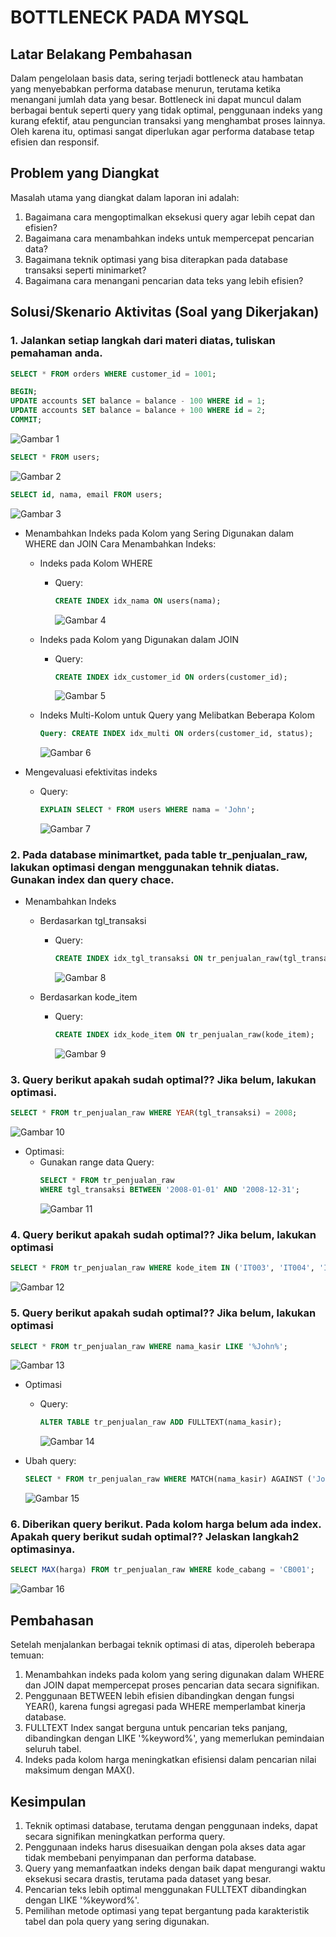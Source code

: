 # BOTTLENECK PADA MYSQL

## Latar Belakang Pembahasan
Dalam pengelolaan basis data, sering terjadi bottleneck atau hambatan yang menyebabkan performa database menurun, terutama ketika menangani jumlah data yang besar. Bottleneck ini dapat muncul dalam berbagai bentuk seperti query yang tidak optimal, penggunaan indeks yang kurang efektif, atau penguncian transaksi yang menghambat proses lainnya. Oleh karena itu, optimasi sangat diperlukan agar performa database tetap efisien dan responsif.

## Problem yang Diangkat
Masalah utama yang diangkat dalam laporan ini adalah:
1. Bagaimana cara mengoptimalkan eksekusi query agar lebih cepat dan efisien?
2. Bagaimana cara menambahkan indeks untuk mempercepat pencarian data?
3. Bagaimana teknik optimasi yang bisa diterapkan pada database transaksi seperti minimarket?
4. Bagaimana cara menangani pencarian data teks yang lebih efisien?

## Solusi/Skenario Aktivitas (Soal yang Dikerjakan)
### 1.	Jalankan setiap langkah dari materi diatas, tuliskan pemahaman anda.
```sql
SELECT * FROM orders WHERE customer_id = 1001;
```

```sql
BEGIN;
UPDATE accounts SET balance = balance - 100 WHERE id = 1;
UPDATE accounts SET balance = balance + 100 WHERE id = 2;
COMMIT;
```
![Gambar 1](assets/Gambar1.png)
 
```sql
SELECT * FROM users;
```
![Gambar 2](assets/Gambar2.png)
  
```sql
SELECT id, nama, email FROM users;
```
![Gambar 3](assets/Gambar3.png)
 
- Menambahkan Indeks pada Kolom yang Sering Digunakan dalam WHERE dan JOIN Cara Menambahkan Indeks:
  - Indeks pada Kolom WHERE
    - Query:
      ```sql
      CREATE INDEX idx_nama ON users(nama);
      ```
      ![Gambar 4](assets/Gambar4.png)
 
  -	Indeks pada Kolom yang Digunakan dalam JOIN
    - Query:
      ```sql
      CREATE INDEX idx_customer_id ON orders(customer_id);
      ```
      ![Gambar 5](assets/Gambar5.png)
 
  -	Indeks Multi-Kolom untuk Query yang Melibatkan Beberapa Kolom
    ```sql
    Query: CREATE INDEX idx_multi ON orders(customer_id, status);
    ```
    ![Gambar 6](assets/Gambar6.png)
 
- Mengevaluasi efektivitas indeks
  - Query:
    ```sql
    EXPLAIN SELECT * FROM users WHERE nama = 'John';
    ```
    ![Gambar 7](assets/Gambar7.png)
 
### 2.	Pada database minimartket, pada table tr_penjualan_raw, lakukan optimasi dengan menggunakan tehnik diatas. Gunakan index dan query chace.
- Menambahkan Indeks
  - Berdasarkan tgl_transaksi
    - Query:
      ```sql
      CREATE INDEX idx_tgl_transaksi ON tr_penjualan_raw(tgl_transaksi);
      ```
      ![Gambar 8](assets/Gambar8.png)

  -	Berdasarkan kode_item
    - Query:
      ```sql
      CREATE INDEX idx_kode_item ON tr_penjualan_raw(kode_item);
      ```
      ![Gambar 9](assets/Gambar9.png)
 
### 3.	Query berikut apakah sudah optimal?? Jika belum, lakukan optimasi.
```sql
SELECT * FROM tr_penjualan_raw WHERE YEAR(tgl_transaksi) = 2008;
```
![Gambar 10](assets/Gambar10.png) 

- Optimasi:
  - Gunakan range data Query:
    ```sql
    SELECT * FROM tr_penjualan_raw
    WHERE tgl_transaksi BETWEEN '2008-01-01' AND '2008-12-31';
    ```
    ![Gambar 11](assets/Gambar11.png)
    
### 4.	Query berikut apakah sudah optimal?? Jika belum, lakukan optimasi
```sql
SELECT * FROM tr_penjualan_raw WHERE kode_item IN ('IT003', 'IT004', 'IT005', 'IT006', 'IT007', 'IT008', 'IT009', 'IT010', 'IT011', 'IT012');
```
![Gambar 12](assets/Gambar12.png)
 
### 5.	Query berikut apakah sudah optimal?? Jika belum, lakukan optimasi
```sql
SELECT * FROM tr_penjualan_raw WHERE nama_kasir LIKE '%John%';
```
![Gambar 13](assets/Gambar13.png)

- Optimasi
  - Query:
    ```sql
    ALTER TABLE tr_penjualan_raw ADD FULLTEXT(nama_kasir);
    ```
    ![Gambar 14](assets/Gambar14.png)
    
- Ubah query:
  ```sql
  SELECT * FROM tr_penjualan_raw WHERE MATCH(nama_kasir) AGAINST ('John' IN NATURAL LANGUAGE MODE);
  ```
  ![Gambar 15](assets/Gambar15.png)
  
### 6.	Diberikan query berikut. Pada kolom harga belum ada index. Apakah query berikut sudah optimal?? Jelaskan langkah2 optimasinya.
```sql
SELECT MAX(harga) FROM tr_penjualan_raw WHERE kode_cabang = 'CB001';
```
![Gambar 16](assets/Gambar16.png)

## Pembahasan
Setelah menjalankan berbagai teknik optimasi di atas, diperoleh beberapa temuan:
1. Menambahkan indeks pada kolom yang sering digunakan dalam WHERE dan JOIN dapat mempercepat proses pencarian data secara signifikan.
2. Penggunaan BETWEEN lebih efisien dibandingkan dengan fungsi YEAR(), karena fungsi agregasi pada WHERE memperlambat kinerja database.
3. FULLTEXT Index sangat berguna untuk pencarian teks panjang, dibandingkan dengan LIKE '%keyword%', yang memerlukan pemindaian seluruh tabel.
4. Indeks pada kolom harga meningkatkan efisiensi dalam pencarian nilai maksimum dengan MAX().

## Kesimpulan
1. Teknik optimasi database, terutama dengan penggunaan indeks, dapat secara signifikan meningkatkan performa query.
2. Penggunaan indeks harus disesuaikan dengan pola akses data agar tidak membebani penyimpanan dan performa database.
3. Query yang memanfaatkan indeks dengan baik dapat mengurangi waktu eksekusi secara drastis, terutama pada dataset yang besar.
4. Pencarian teks lebih optimal menggunakan FULLTEXT dibandingkan dengan LIKE '%keyword%'.
5. Pemilihan metode optimasi yang tepat bergantung pada karakteristik tabel dan pola query yang sering digunakan.
